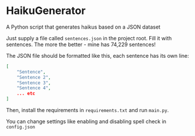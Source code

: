 # HaikuGenerator

A Python script that generates haikus based on a JSON dataset

Just supply a file called `sentences.json` in the project root. Fill it with sentences. The more the better - mine has 74,229 sentences!

The JSON file should be formatted like this, each sentence has its own line:
```json
[
    "Sentence",
    "Sentence 2",
    "Sentence 3",
    "Sentence 4",
    ... etc
]
```

Then, install the requirements in `requirements.txt` and run `main.py`. 

You can change settings like enabling and disabling spell check in `config.json`